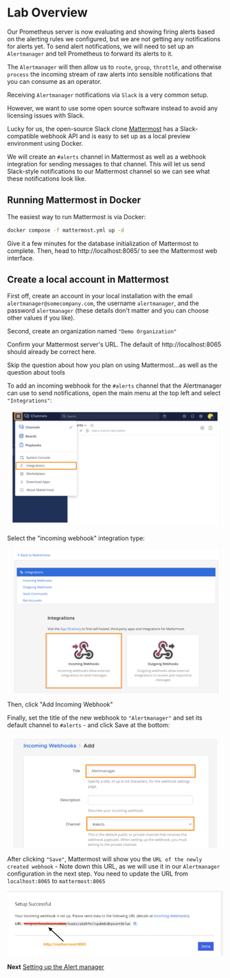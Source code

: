 # Lab Overview

Our Prometheus server is now evaluating and showing firing alerts based on the alerting rules we configured, but we are not getting any notifications for alerts yet. To send alert notifications, we will need to set up an `Alertmanager` and tell Prometheus to forward its alerts to it. 

The `Alertmanager` will then allow us to `route`, `group`, `throttle`, and otherwise `process` the incoming stream of raw alerts into sensible notifications that you can consume as an operator.

Receiving `Alertmanager` notifications via `Slack` is a very common setup.

However, we want to use some open source software instead to avoid any licensing issues with Slack.

Lucky for us, the open-source Slack clone [Mattermost](https://mattermost.com/) has a Slack-compatible webhook API and is easy to set up as a local preview environment using Docker.

We will create an `#alerts` channel in Mattermost as well as a webhook integration for sending messages to that channel. This will let us send Slack-style notifications to our Mattermost channel so we can see what these notifications look like.

## Running Mattermost in Docker

The easiest way to run Mattermost is via Docker:

```bash
docker compose -f mattermost.yml up -d
```

Give it a few minutes for the database initialization of Mattermost to complete. Then, head to http://localhost:8065/ to see the Mattermost web interface.


## Create a local account in Mattermost

First off, create an account in your local installation with the email `alertmanager@somecompany.com`, the username `alertmanager`, and the password `alertmanager` (these details don't matter and you can choose other values if you like).

Second, create an organization named `"Demo Organization"`

Confirm your Mattermost server's URL. The default of http://localhost:8065 should already be correct here.

Skip the question about how you plan on using Mattermost...as well as the question about tools

To add an incoming webhook for the `#alerts` channel that the Alertmanager can use to send notifications, open the main menu at the top left and select `"Integrations"`:

![](/imgs/3.png)

Select the "incoming webhook" integration type:

![](/imgs/4.png)

Then, click "Add Incoming Webhook"

Finally, set the title of the new webhook to `"Alertmanager"` and set its default channel to `#alerts` - and click Save at the bottom:

![](/imgs/5.png)

After clicking `"Save"`, Mattermost will show you the `URL of the newly created webhook` - Note down this URL, as we will use it in our `Alertmanager` configuration in the next step. You need to update the URL from `localhost:8065` to `mattermost:8065`

![](/imgs/mattermost/6.png)

**Next** [Setting up the Alert manager](./alertmanager.md)